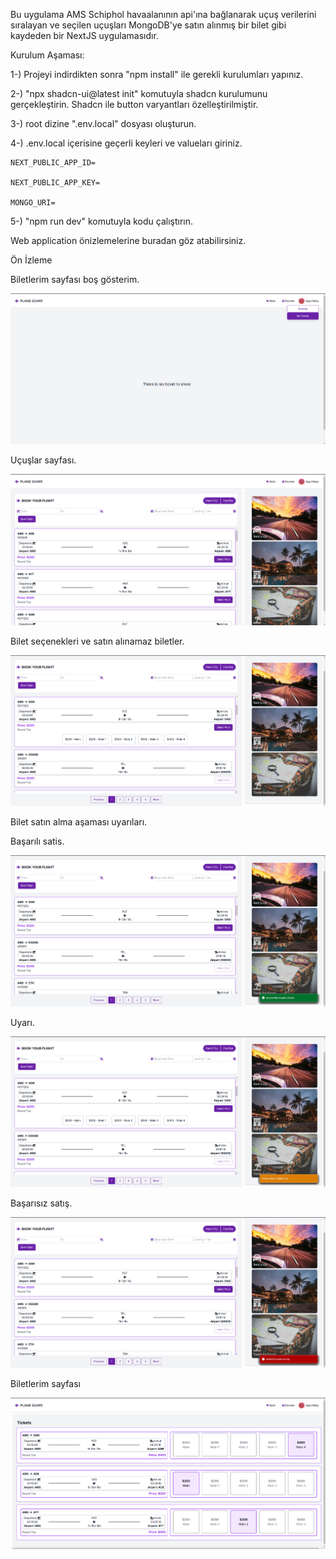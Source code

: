 Bu uygulama AMS Schiphol havaalanının api'ına bağlanarak uçuş verilerini sıralayan ve seçilen uçuşları MongoDB'ye satın alınmış bir bilet gibi kaydeden bir NextJS uygulamasıdır.


Kurulum Aşaması:

1-) Projeyi indirdikten sonra "npm install" ile gerekli kurulumları yapınız.

2-) "npx shadcn-ui@latest init" komutuyla shadcn kurulumunu gerçekleştirin. Shadcn ile button varyantları özelleştirilmiştir.

3-) root dizine ".env.local" dosyası oluşturun.

4-) .env.local içerisine geçerli keyleri ve valueları giriniz.

    NEXT_PUBLIC_APP_ID=

    NEXT_PUBLIC_APP_KEY=

    MONGO_URI=

5-) "npm run dev" komutuyla kodu çalıştırın.


Web application önizlemelerine buradan göz atabilirsiniz.

Ön İzleme

Biletlerim sayfası boş gösterim.

![Biletlerim sayfasi bos gosterim](public/appfellas/empty-tickets-page.png)

Uçuşlar sayfası.

![Ucuslarim_sayfasi](public/appfellas/flights-page.png)

Bilet seçenekleri ve satın alınamaz biletler.

![Bilet_secenekleri_ve_erisilemez_biletler](public/appfellas/flight-options-unavailable-flight.png)

Bilet satın alma aşaması uyarıları.

Başarılı satis.

![Basrili_satis](public/appfellas/success.png)

Uyarı.

![Bilet_secenegi_eksik](public/appfellas/warning.png)

Başarısız satış.

![Basarısiz_satis](public/appfellas/error.png)

Biletlerim sayfası

![Biletlerim_sayfasi](public/appfellas/tickets-page.png)